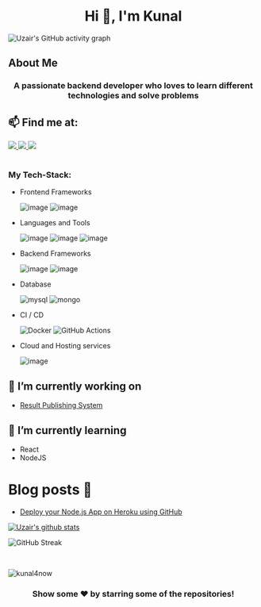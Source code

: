 <h1 align="center">Hi 👋, I'm Kunal</h1>

![Uzair's GitHub activity graph](https://activity-graph.herokuapp.com/graph?username=kunal4now&theme=react-dark&hide_border=true&area=true)

## About Me
<h3 align="center">A passionate backend developer who loves to learn different technologies and solve problems</h3>

## 📫 Find me at:

<table>
  <tr>
    <a href="https://www.linkedin.com/in/kunal-rohitas-a96205a9/">
    <img src="https://img.shields.io/badge/linkedin-%230077B5.svg?&style=for-the-badge&logo=linkedin&logoColor=white" />
    <a href="https://medium.com/@kunal.rohitas29">
    <img src="https://img.shields.io/badge/Medium-12100E?style=for-the-badge&logo=medium&logoColor=white" />
</a>
<a href="mailto:kunal.rohitas29@gmail.com"><img src="https://img.shields.io/badge/Gmail-D14836?style=for-the-badge&logo=gmail&logoColor=white"></a></td>
</table>


### My Tech-Stack:

* Frontend Frameworks

  ![image](https://img.shields.io/badge/React-20232A?style=for-the-badge&logo=react&logoColor=61DAFB)
  ![image](https://img.shields.io/badge/Flutter-02569B?style=for-the-badge&logo=flutter&logoColor=white)

* Languages and Tools

  ![image](https://img.shields.io/badge/C%2B%2B-00599C?style=for-the-badge&logo=c%2B%2B&logoColor=white)
  ![image](https://img.shields.io/badge/Python-14354C?style=for-the-badge&logo=python&logoColor=white)
  ![image](https://img.shields.io/badge/JavaScript-F7DF1E?style=for-the-badge&logo=javascript&logoColor=black)

* Backend Frameworks

  ![image](https://img.shields.io/badge/Node.js-339933?style=for-the-badge&logo=nodedotjs&logoColor=white)
  ![image](https://img.shields.io/badge/Express.js-000000?style=for-the-badge&logo=express&logoColor=white)

* Database

  ![mysql](https://img.shields.io/badge/MySQL-00000F?style=for-the-badge&logo=mysql&logoColor=white)
  ![mongo](https://img.shields.io/badge/MongoDB-4EA94B?style=for-the-badge&logo=mongodb&logoColor=white)

* CI / CD

  ![Docker](https://img.shields.io/badge/docker-%230db7ed.svg?style=for-the-badge&logo=docker&logoColor=white)
  <img alt="GitHub Actions" src="https://img.shields.io/badge/github%20actions%20-%232671E5.svg?&style=for-the-badge&logo=github%20actions&logoColor=white"/>

* Cloud and Hosting services

  ![image](https://img.shields.io/badge/Heroku-430098?style=for-the-badge&logo=heroku&logoColor=white)

## 🔭 I’m currently working on
* [Result Publishing System](https://github.com/result-publishing-system)

## 🌱 I’m currently learning

* React
* NodeJS

# Blog posts 📝
<!-- BLOG-POST-LIST:START -->
- [Deploy your Node.js App on Heroku using GitHub](https://blog.devgenius.io/deploy-your-node-js-app-on-heroku-using-github-f7487d002e15?source=rss-fb14fb1c9c04------2)
<!-- BLOG-POST-LIST:END -->

<a href="https://github.com/kunal4now">
 <img align="center" src="https://github-readme-stats.vercel.app/api?username=kunal4now&show_icons=true&theme=dark&line_height=27&title_color=2EDDD5&bg_color=000000&hide_border=1" alt="Uzair's github stats"/>
</a>

<br>

![GitHub Streak](https://github-readme-streak-stats.herokuapp.com?user=kunal4now&theme=great-gatsby&hide_border=true&sideNums=2EDDD5&background=000000&ring=1CC6DD&border=DD2727&currStreakNum=2ACBDD)

<br>

<p><img align="center" src="https://github-readme-stats.vercel.app/api/top-langs?username=kunal4now&show_icons=true&locale=en&layout=compact&bg_color=000000&hide_border=1&title_color=2EDDD5" alt="kunal4now" /></p>

<div align="center">
  
### Show some ❤️ by starring some of the repositories!

</div>
